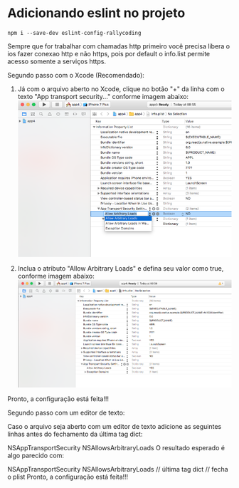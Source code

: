 # Adicionando eslint no projeto

```
npm i --save-dev eslint-config-rallycoding
```

Sempre que for trabalhar com chamadas http primeiro você precisa libera o ios fazer conexao http e não https, pois por default o info.list permite acesso somente a serviços https.

Segundo passo com o Xcode (Recomendado):

1) Já com o arquivo aberto no Xcode, clique no botão "+" da linha com o texto "App transport security..." conforme imagem abaixo:
![alt text](./allow_arbitrary_loads_1.png "")



2) Inclua o atributo "Allow Arbitrary Loads" e defina seu valor como true, conforme imagem abaixo:
![alt text](./allow_arbitrary_loads_2.png "")

Pronto, a configuração está feita!!!



Segundo passo com um editor de texto:

Caso o arquivo seja aberto com um editor de texto adicione as seguintes linhas antes do fechamento da última tag dict:

<key>NSAppTransportSecurity</key>
<dict>
  <key>NSAllowsArbitraryLoads</key>
  <true/>
</dict>
O resultado esperado é algo parecido com:

<key>NSAppTransportSecurity</key>
 <dict>
   <key>NSAllowsArbitraryLoads</key>
   <true/>
 </dict>
</dict> // última tag dict
</plist> // fecha o plist
Pronto, a configuração está feita!!!

